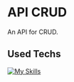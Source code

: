 # API CRUD
An API for CRUD.

## Used Techs
[![My Skills](https://skillicons.dev/icons?i=express,mongodb,postman)](https://skillicons.dev)
 
